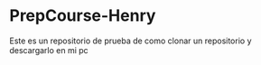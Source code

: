 # PrepCourse-Henry
Este es un repositorio de prueba de como clonar un repositorio y descargarlo en mi pc